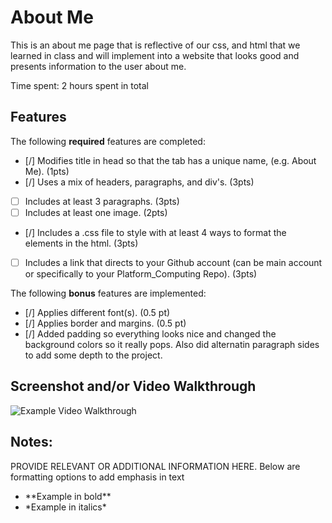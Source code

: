 # About Me

This is an about me page that is reflective of our css, and html that we learned
in class and will implement into a website that looks good and presents information to the user about me.

Time spent: 2 hours spent in total

## Features

The following **required** features are completed:

- [/] Modifies title in head so that the tab has a unique name, (e.g. About Me). (1pts)
- [/] Uses a mix of headers, paragraphs, and div's. (3pts)
- [ ] Includes at least 3 paragraphs. (3pts)
- [ ] Includes at least one image. (2pts)
- [/] Includes a .css file to style with at least 4 ways to format the elements in the html. (3pts)
- [ ] Includes a link that directs to your Github account (can be main account or specifically to your Platform_Computing Repo). (3pts)

The following **bonus** features are implemented:

- [/] Applies different font(s). (0.5 pt)
- [/] Applies border and margins. (0.5 pt)
- [/] Added padding so everything looks nice and changed the background colors so it really pops. Also did alternatin paragraph sides to add
      some depth to the project.

## Screenshot and/or Video Walkthrough

<img src="https://imgur.com/gallery/4rAXx5x" title='Example Video Walkthrough' width='' alt='Example Video Walkthrough' />


## Notes:
PROVIDE RELEVANT OR ADDITIONAL INFORMATION HERE. Below are formatting options to add emphasis in text
<ul>
  <li>**Example in bold**</li>
  <li>*Example in italics*</li>
</ul>

